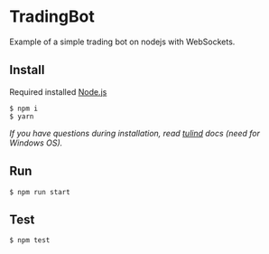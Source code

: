 # TradingBot

Example of a simple trading bot on nodejs with WebSockets.

## Install

Required installed [Node.js](https://nodejs.org/en/)

```node
$ npm i
$ yarn
```

*If you have questions during installation, read [tulind](https://github.com/TulipCharts/tulipnode#installation) docs (need for Windows OS).*


## Run

```node
$ npm run start
```

## Test

```node
$ npm test
```

